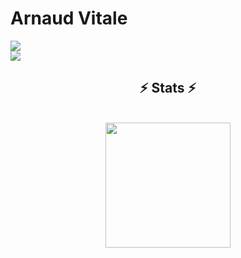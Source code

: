 # Arnaud Vitale

<a href="https://skillicons.dev">
  <img src="https://skillicons.dev/icons?i=c,cpp,python,html,css,js,ts,nodejs,express,react,php,symfony,laravel" />
</a>
<br>
<a href="https://skillicons.dev">
  <img src="https://skillicons.dev/icons?i=git,github,gitlab,docker,mongodb,mysql,linux,vscode,bash,postman,notion" />
</a>

<h2 align="center">⚡ Stats ⚡</h2>
<br>
<div align="center">
  <a href="https://github.com/ArnaudVitale/github-readme-stats">
    <img height=200 align="center" src="https://github-readme-stats.vercel.app/api/top-langs/?username=ArnaudVitale&title_color=ff652f&text_color=ffffff&icon_color=ff652f&langs_count=8&layout=compact&size_weight=0.5&count_weight=0.5&theme=codeSTACKr&border_color=ff652f&hide=css" />
  </a>
</div>
